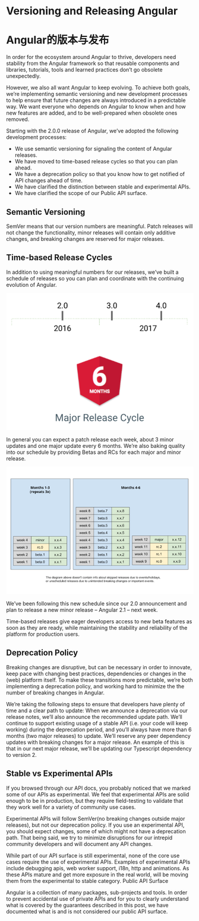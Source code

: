 # Versioning and Releasing Angular
# Angular的版本与发布

In order for the ecosystem around Angular to thrive, developers need stability from the Angular framework so that reusable components and libraries, tutorials, tools and learned practices don’t go obsolete unexpectedly.



However, we also all want Angular to keep evolving. To achieve both goals, we’re implementing semantic versioning and new development processes to help ensure that future changes are always introduced in a predictable way. We want everyone who depends on Angular to know when and how new features are added, and to be well-prepared when obsolete ones removed.

Starting with the 2.0.0 release of Angular, we’ve adopted the following development processes:

- We use semantic versioning for signaling the content of Angular releases.
- We have moved to time-based release cycles so that you can plan ahead.
- We have a deprecation policy so that you know how to get notified of API changes ahead of time.
- We have clarified the distinction between stable and experimental APIs.
- We have clarified the scope of our Public API surface.

## Semantic Versioning

SemVer means that our version numbers are meaningful. Patch releases will not change the functionality, minor releases will contain only additive changes, and breaking changes are reserved for major releases.

## Time-based Release Cycles

In addition to using meaningful numbers for our releases, we’ve built a schedule of releases so you can plan and coordinate with the continuing evolution of Angular.

![Release Cycles](./cycle.png)

In general you can expect a patch release each week, about 3 minor updates and one major update every 6 months. We’re also baking quality into our schedule by providing Betas and RCs for each major and minor release.

![schedule](./schedule.png)

We’ve been following this new schedule since our 2.0 announcement and plan to release a new minor release – Angular 2.1 – next week.

Time-based releases give eager developers access to new beta features as soon as they are ready, while maintaining the stability and reliability of the platform for production users.

## Deprecation Policy

Breaking changes are disruptive, but can be necessary in order to innovate, keep pace with changing best practices, dependencies or changes in the (web) platform itself. To make these transitions more predictable, we’re both implementing a deprecation policy, and working hard to minimize the the number of breaking changes in Angular.

We’re taking the following steps to ensure that developers have plenty of time and a clear path to update:
When we announce a deprecation via our release notes, we’ll also announce the recommended update path.
We’ll continue to support existing usage of a stable API (i.e. your code will keep working) during the deprecation period, and you’ll always have more than 6 months (two major releases) to update.
We’ll reserve any peer dependency updates with breaking changes for a major release. An example of this is that in our next major release, we’ll be updating our Typescript dependency to version 2.

## Stable vs Experimental APIs

If you browsed through our API docs, you probably noticed that we marked some of our APIs as experimental. We feel that experimental APIs are solid enough to be in production, but they require field-testing to validate that they work well for a variety of community use cases.

Experimental APIs will follow SemVer(no breaking changes outside major releases), but not our deprecation policy. If you use an experimental API, you should expect changes, some of which might not have a deprecation path. That being said, we try to minimize disruptions for our intrepid community developers and will document any API changes.

While part of our API surface is still experimental, none of the core use cases require the use of experimental APIs. Examples of experimental APIs include debugging apis, web worker support, i18n, http and animations. As these APIs mature and get more exposure in the real world, will be moving them from the experimental to stable category.
Public API Surface

Angular is a collection of many packages, sub-projects and tools. In order to prevent accidental use of private APIs and for you to clearly understand what is covered by the guarantees described in this post, we have documented what is and is not considered our public API surface.
